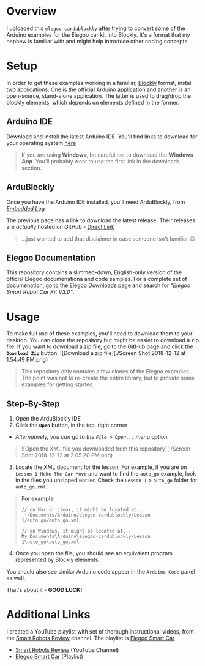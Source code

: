 # Overview
I uploaded this `elegoo-cardublockly` after trying to convert some of the Arduino examples for the Elegoo car kit into Blockly.  It's a format that my nephew is familiar with and might help introduce other coding concepts.

# Setup
In order to get these examples working in a familiar, [Blockly](https://developers.google.com/blockly/) format, install two applications.  One is the official Arduino application and another is an open-source, stand-alone application.  The latter is used to drag/drop the blockly elements, which depends on elements defined in the former.

## Arduino IDE
Download and install the latest Arduino IDE.
You'll find links to download for your operating system [here](https://www.arduino.cc/en/Main/Software)

> If you are using **Windows**, be careful not to download the **Windows _App_**.  You'll probably want to use the first link in the downloads section.

## ArduBlockly
Once you have the Arduino IDE installed, you'll need ArduBlockly, from [_Embedded Log_](https://ardublockly.embeddedlog.com/)

The previous page has a link to download the latest release.  Their releases are _actually_ hosted on GitHub - [Direct Link](https://github.com/carlosperate/ardublockly/releases)
> ...just wanted to add that disclaimer in case someone isn't familiar :wink:

## Elegoo Documentation
This repository contains a slimmed-down, English-only version of the official Elegoo documenationa and code samples.  For a complete set of documenation, go to the [Elegoo Downloads](https://www.elegoo.com/download/) page and search for _"Elegoo Smart Robot Car Kit V3.0"_.

# Usage
To make full use of these examples, you'll need to download them to your desktop.  You can clone the repository but might be easier to download a zip file.  If you want to download a zip file, go to the GitHub page and click the **`Download Zip`** button.
![Download a zip file](./Screen Shot 2018-12-12 at 1.54.49 PM.png)

> This repository only contains a few clones of the Elegoo examples.  The point was not to re-create the entire library, but to provide some examples for getting started.

## Step-By-Step
1. Open the ArduBlockly IDE
2. Click the **`Open`** button, in the top, right corner
 - _Alternatively, you can go to the `File > Open...` menu option._
> ![Open the XML file you downloaded from this repository](./Screen Shot 2018-12-12 at 2.05.20 PM.png)
3. Locate the XML document for the lesson.  For example, if you are on `Lesson 1 Make The Car Move` and want to find the `auto_go` example, look in the files you unzipped earlier.  Check the `Lesson 1` > `auto_go` folder for `auto_go.xml`.

> **For example**
> ```
> // on Mac or Linux, it might be located at...
>  ~/Documents/Arduino/elegoo-cardublockly/Lesson 1/auto_go/auto_go.xml
>  
> // on Windows, it might be located at...
> My Documents\Arduino\elegoo-cardublockly\Lesson 1\auto_go\auto_go.xml
> 
> ```

4.  Once you open the file, you should see an equivalent program represented by Blockly elements.

You should also see similar Arduino code appear in the `Arduino Code` panel as well.


That's about it - **GOOD LUCK!**
# Additional Links
I created a YouTube playlist with set of thorough instructional videos, from the [Smart Robots Review](https://www.youtube.com/channel/UCg-ImO83_pfK5EbagezLoAw) channel.  The playlist is [Elegoo Smart Car](https://www.youtube.com/playlist?list=PL8fVedNXdacElj4Taa3VsgnBl6v9Otvq2)
 - [Smart Robots Review](https://www.youtube.com/channel/UCg-ImO83_pfK5EbagezLoAw) (YouTube Channel)
 - [Elegoo Smart Car](https://www.youtube.com/playlist?list=PL8fVedNXdacElj4Taa3VsgnBl6v9Otvq2) (Playlist)
 
